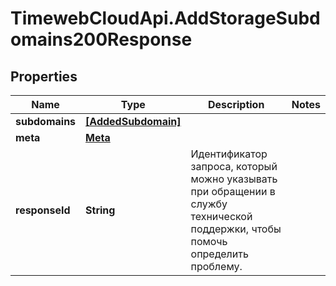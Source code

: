 # TimewebCloudApi.AddStorageSubdomains200Response

## Properties

Name | Type | Description | Notes
------------ | ------------- | ------------- | -------------
**subdomains** | [**[AddedSubdomain]**](AddedSubdomain.md) |  | 
**meta** | [**Meta**](Meta.md) |  | 
**responseId** | **String** | Идентификатор запроса, который можно указывать при обращении в службу технической поддержки, чтобы помочь определить проблему. | 


